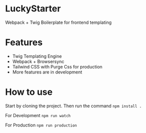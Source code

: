 # LuckyStarter
 Webpack + Twig Boilerplate for frontend templating

# Features
- Twig Templating Engine
- Webpack + Browsersync
- Tailwind CSS with Purge Css for production
- More features are in development

# How to use
Start by cloning the project. Then run the command
``` npm install . ```

For Development
``` npm run watch ```

For Production
``` npm run production ```
